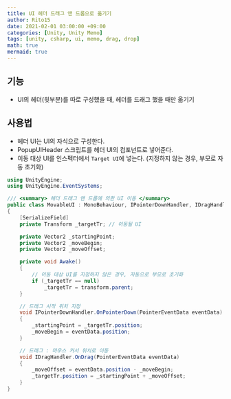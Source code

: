 ```yaml
---
title: UI 헤더 드래그 앤 드롭으로 옮기기
author: Rito15
date: 2021-02-01 03:00:00 +09:00
categories: [Unity, Unity Memo]
tags: [unity, csharp, ui, memo, drag, drop]
math: true
mermaid: true
---
```


## 기능
- UI의 헤더(윗부분)를 따로 구성했을 때, 헤더를 드래그 했을 때만 옮기기

## 사용법
- 헤더 UI는 UI의 자식으로 구성한다.
- PopupUIHeader 스크립트를 헤더 UI의 컴포넌트로 넣어준다.
- 이동 대상 UI를 인스펙터에서 `Target UI`에 넣는다. (지정하지 않는 경우, 부모로 자동 초기화)

```cs
using UnityEngine;
using UnityEngine.EventSystems;

/// <summary> 헤더 드래그 앤 드롭에 의한 UI 이동 </summary>
public class MovableUI : MonoBehaviour, IPointerDownHandler, IDragHandler
{
    [SerializeField]
    private Transform _targetTr; // 이동될 UI

    private Vector2 _startingPoint;
    private Vector2 _moveBegin;
    private Vector2 _moveOffset;

    private void Awake()
    {
        // 이동 대상 UI를 지정하지 않은 경우, 자동으로 부모로 초기화
        if (_targetTr == null)
            _targetTr = transform.parent;
    }

    // 드래그 시작 위치 지정
    void IPointerDownHandler.OnPointerDown(PointerEventData eventData)
    {
        _startingPoint = _targetTr.position;
        _moveBegin = eventData.position;
    }

    // 드래그 : 마우스 커서 위치로 이동
    void IDragHandler.OnDrag(PointerEventData eventData)
    {
        _moveOffset = eventData.position - _moveBegin;
        _targetTr.position = _startingPoint + _moveOffset;
    }
}
```